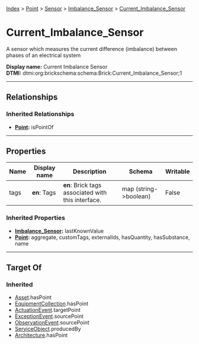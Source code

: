 [Index](../../../index.md) > [Point](../../Point.md) > [Sensor](../Sensor.md) > [Imbalance_Sensor](Imbalance_Sensor.md) > [Current_Imbalance_Sensor](#)
# Current_Imbalance_Sensor

A sensor which measures the current difference (imbalance) between phases of an electrical system


**Display name:** Current Imbalance Sensor<br />
**DTMI:** dtmi:org:brickschema:schema:Brick:Current_Imbalance_Sensor;1

---

## Relationships

### Inherited Relationships
* **[Point](../../Point.md):** isPointOf

---

## Properties

|Name|Display name|Description|Schema|Writable|
|-|-|-|-|-|
|tags|**en**: Tags|**en**: Brick tags associated with this interface.|map (string->boolean)|False|
### Inherited Properties
* **[Imbalance_Sensor](Imbalance_Sensor.md):** lastKnownValue
* **[Point](../../Point.md):** aggregate, customTags, externalIds, hasQuantity, hasSubstance, name

---

## Target Of
### Inherited
* [Asset](../../../Asset/Asset.md).hasPoint
* [EquipmentCollection](../../../Collection/EquipmentCollection.md).hasPoint
* [ActuationEvent](../../../Event/PointEvent/ActuationEvent.md).targetPoint
* [ExceptionEvent](../../../Event/PointEvent/ExceptionEvent.md).sourcePoint
* [ObservationEvent](../../../Event/PointEvent/ObservationEvent.md).sourcePoint
* [ServiceObject](../../../Information/ServiceObject/ServiceObject.md).producedBy
* [Architecture](../../../Space/Architecture/Architecture.md).hasPoint
